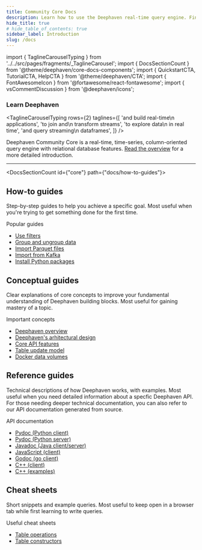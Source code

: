 ```yaml
---
title: Community Core Docs
description: Learn how to use the Deephaven real-time query engine. Find getting started tutorials, practical how-to guides, deep conceptual explanations, detailed API references, and helpful cheat sheets.
hide_title: true
# hide_table_of_contents: true
sidebar_label: Introduction
slug: /docs
---
```


import { TaglineCarouselTyping } from '../../src/pages/fragments/\_TaglineCarousel';
import { DocsSectionCount } from '@theme/deephaven/core-docs-components';
import { QuickstartCTA, TutorialCTA, HelpCTA } from '@theme/deephaven/CTA';
import { FontAwesomeIcon } from '@fortawesome/react-fontawesome';
import { vsCommentDiscussion } from '@deephaven/icons';

<h3 className="text--primary margin-bottom--sm margin-top--md">Learn Deephaven</h3>

<!-- Headlines rotate through at top, expected be split on two lines -->

<TaglineCarouselTyping rows={2} taglines={[
'and build real-time\n applications',
'to join and\n transform streams',
'to explore data\n in real time',
'and query streaming\n dataframes',
]}
/>

<div className="comment-title">

Deephaven Community Core is a real-time, time-series, column-oriented query engine with relational database features. [Read the overview](./conceptual/deephaven-overview.md) for a more detailed introduction.

</div>

<div className="padding-vert--sm"></div>
<hr />
<div className="padding-vert--md"></div>

<div className="row">
<QuickstartCTA /><TutorialCTA/>
</div>

<HelpCTA/>

<div className="row padding-vert--lg">
<div className="col">

<DocsSectionCount id={"core"} path={"docs/how-to-guides"}>

## How-to guides

</DocsSectionCount>

Step-by-step guides to help you achieve a specific goal. Most useful when you're trying to get something done for the first time.

</div>
<div className="col col--4 popular-articles-list">

Popular guides

- [Use filters](./how-to-guides/use-filters.md)
- [Group and ungroup data](./how-to-guides/grouping-data.md)
- [Import Parquet files](./how-to-guides/data-import-export/parquet-import.md)
- [Import from Kafka](./how-to-guides/data-import-export/kafka-stream.md)
- [Install Python packages](./how-to-guides/install-and-use-python-packages.md)

</div>
</div>

<div className="row padding-vert--lg">
<div className="col">
<DocsSectionCount id={"core"} path={"docs/conceptual"}>

## Conceptual guides

</DocsSectionCount>

Clear explanations of core concepts to improve your fundamental understanding of Deephaven building blocks. Most useful for gaining mastery of a topic.

</div>
<div className="col col--4 popular-articles-list">

Important concepts

- [Deephaven overview](./conceptual/deephaven-overview.md)
- [Deephaven's arhitectural design](./conceptual/deephaven-design.md)
- [Core API features](./conceptual/deephaven-core-api.md)
- [Table update model](./conceptual/table-update-model.md)
- [Docker data volumes](./conceptual/docker-data-volumes.md)

</div>
</div>

<div className="row padding-vert--lg">
<div className="col">
<DocsSectionCount id={"core"} path={"docs/reference"}>

## Reference guides

</DocsSectionCount>

Technical descriptions of how Deephaven works, with examples. Most useful when you need detailed information about a specfic Deephaven API. For those needing deeper technical documentation, you can also refer to our API documentation generated from source.

</div>
<div className="col col--4 popular-articles-list">

API documentation

- [Pydoc (Python client)](/core/client-api/python)
- [Pydoc (Python server)](/core/pydoc)
- [Javadoc (Java client/server)](/core/javadoc)
- [JavaScript (client)](/core/client-api/javascript/modules/dh.html)
- [Godoc (go client)](https://pkg.go.dev/github.com/deephaven/deephaven-core/go)
- [C++ (client)](/core/client-api/cpp)
- [C++ (examples)](/core/client-api/cpp-examples)

</div>
</div>

<div className="row padding-vert--lg">
<div className="col">
<DocsSectionCount id={"core"} path={"docs/reference/cheat-sheets"}>

## Cheat sheets

</DocsSectionCount>

Short snippets and example queries. Most useful to keep open in a browser tab while first learning to write queries.

</div>
<div className="col col--4 popular-articles-list">

Useful cheat sheets

- [Table operations](./reference/cheat-sheets/cheat-sheet.md)
- [Table constructors](./reference/cheat-sheets/simple-table-constructors.md)

</div>
</div>
